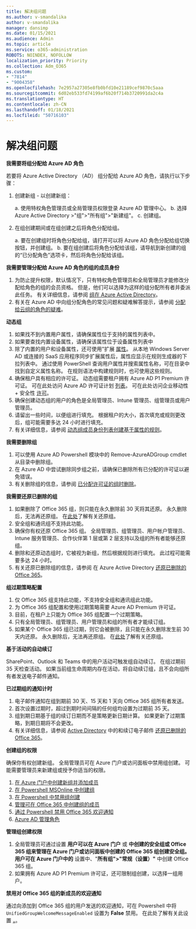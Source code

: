 ```yaml
---
title: 解决组问题
ms.author: v-smandalika
author: v-smandalika
manager: dansimp
ms.date: 01/15/2021
ms.audience: Admin
ms.topic: article
ms.service: o365-administration
ROBOTS: NOINDEX, NOFOLLOW
localization_priority: Priority
ms.collection: Adm_O365
ms.custom:
- "7814"
- "9004358"
ms.openlocfilehash: 7e2957a27305e8fb0bfd10e21189cef9870c5aaa
ms.sourcegitcommit: 6d02eb533fd74199af6b20f714b3720991da2c4a
ms.translationtype: HT
ms.contentlocale: zh-CN
ms.lasthandoff: 01/18/2021
ms.locfileid: "50716103"
---
```

# <a name="troubleshoot-group-issues"></a>解决组问题

**我需要将组分配给 Azure AD 角色**

若要将 Azure Active Directory （AD） 组分配给 Azure AD 角色，请执行以下步骤：

1. 创建新组 - 以创建新组：

    a. 使用特权角色管理员或全局管理员权限登录 Azure AD 管理中心。 
    b. 选择 Azure Active Directory >"组">"所有组">"新建组"。 
    c. 创建组。

2. 在组创建期间或在组创建之后将角色分配给组。

    a. 要在创建组时将角色分配给组，请打开可以将 Azure AD 角色分配给组切换按钮，并创建组。
    b. 要在组创建后将角色分配给该组，请导航到新创建的组的“已分配角色”选项卡，然后将角色分配给该组。

**我需要管理分配给 Azure AD 角色的组的成员身份**

1. 为防止提升权限，默认情况下，只有特权角色管理员和全局管理员才能修改分配给角色的组的会员资格。 但是，他们可以选择为这样的组分配所有者并委派此任务。 有关详细信息，请参阅 [组在 Azure Active Directory](https://docs.microsoft.com/azure/active-directory/roles/groups-concept)。
2. 有关在 Azure AD 中向组分配角色的常见问题和疑难解答提示，请参阅 [分配给云组的角色的疑难](https://docs.microsoft.com/azure/active-directory/roles/groups-faq-troubleshooting)。

**动态组**

1. 如果找不到内置用户属性，请确保属性位于支持的属性列表中。
2. 如果要查找内置设备属性，请确保该属性位于设备属性列表中 
3. 除了内置的用户和设备属性，还可使用"扩展 [属性](https://docs.microsoft.com/azure/active-directory/enterprise-users/groups-dynamic-membership#extension-properties-and-custom-extension-properties)。 从本地 Windows Server AD 或连接的 SaaS 应用程序同步扩展属性后，属性应显示在规则生成器的下拉列表中。 通过使用 PowerShell 查询用户属性并搜索属性名称，可在目录中找到自定义属性名称。 在规则语法中构建规则时，也可使用这些规则。
4. 确保租户具有相应的许可证。 动态组需要租户拥有 Azure AD P1 Premium 许可证。 可在此处访问 Azure AD 许可证计划 [列表](https://azure.microsoft.com/pricing/details/active-directory/)。 可在此处访问企业移动性 + 安全性 [许可](https://www.microsoft.com/microsoft-365/enterprise-mobility-security/compare-plans-and-pricing)。
5. 确保创建动态组的用户的角色是全局管理员、Intune 管理员、组管理员或用户管理员。
6. 请留出一些时间，以便组进行填充。 根据租户的大小，首次填充或规则更改后，组可能需要多达 24 小时进行填充。
7. 有关详细信息，请参阅 [动态组成员身份列表创建基于属性的规则](https://docs.microsoft.com/azure/active-directory/enterprise-users/groups-dynamic-membership)。

**我需要删除组**

1. 可以使用 Azure AD Powershell 模块中的 Remove-AzureADGroup cmdlet 从目录中删除组。
2. 在 Azure AD 中尝试删除同步组之前，请确保已删除所有已分配的许可证以避免错误。
3. 有关删除组的信息，请参阅 [已分配许可证的组时删除](https://docs.microsoft.com/azure/active-directory/enterprise-users/licensing-group-advanced#deleting-a-group-with-an-assigned-license)。

**我需要还原已删除的组**

1. 如果删除了 Office 365 组，则只能在永久删除前 30 天将其还原。 永久删除后，无法再还原组。 在[此处](https://docs.microsoft.com/azure/active-directory/enterprise-users/groups-restore-deleted)了解有关还原组。
2. 安全组和通讯组不支持此功能。
3. 确保你有权还原 Office 365 组。 全局管理员、组管理员、用户帐户管理员、Intune 服务管理员、合作伙伴第 1 层或第 2 层支持以及组的所有者能够还原组。
4. 删除和还原动态组时，它被视为新组，然后根据规则进行填充。 此过程可能需要多达 24 小时。
5. 有关还原已删除组的信息，请参阅 在 Azure Active Directory [还原已删除的 Office 365](https://docs.microsoft.com/azure/active-directory/enterprise-users/groups-restore-deleted)。

**组过期策略配置**

1. 仅 Office 365 组支持此功能，不支持安全组和通讯组此功能。
2. 为 Office 365 组配置和使用过期策略需要 Azure AD Premium 许可证。
3. 目前，在租户上只能为 Office 365 组配置一个过期策略。
4. 只有全局管理员、组管理员、用户管理员和组的所有者才能续订组。
5. 如果某个 Office 365 组已过期，则它会被删除，且只能在永久删除发生前 30 天内还原。 永久删除后，无法再还原组。 在[此处](https://docs.microsoft.com/azure/active-directory/enterprise-users/groups-restore-deleted)了解有关还原组。

**基于活动的自动续订**

SharePoint、Outlook 和 Teams 中的用户活动可触发组自动续订。 在组过期前 35 天检查活动。 如果当前组生命周期内存在活动，将自动续订组，且不会向组所有者发送电子邮件通知。

**已过期组的通知计时**

1. 电子邮件通知在组到期前 30 天、15 天和 1 天向 Office 365 组所有者发送。
2. 首次设置过期时，超过到期时间间隔的任何组均设置为过期前 35 天。
3. 组到期日期基于组的续订日期而不是策略更新日期计算。 如果更新了过期策略，到期日期将不会更改。
4. 有关详细信息，请参阅 [Active Directory](https://docs.microsoft.com/azure/active-directory/enterprise-users/groups-lifecycle) 中的和续订电子邮件 [还原已删除的 Office 365](https://docs.microsoft.com/azure/active-directory/enterprise-users/groups-restore-deleted)。

**创建组的权限**

确保你有权创建新组。 全局管理员可在 Azure 门户或访问面板中禁用组创建。 可能需要管理员来新建组或授予你适当的权限。

1. [在 Azure 门户中创建新组并添加成员](https://docs.microsoft.com/azure/active-directory/fundamentals/active-directory-groups-create-azure-portal)
2. [在 Powershell MSOnline 中创建组](https://docs.microsoft.com/azure/active-directory/enterprise-users/groups-settings-v2-cmdlets#create-groups)
3. [在 Powershell 中禁用组创建](https://docs.microsoft.com/azure/active-directory/enterprise-users/groups-settings-v2-cmdlets#disable-group-creation-by-your-users) 
4. [管理可在 Office 365 中创建组的成员](https://docs.microsoft.com/microsoft-365/solutions/manage-creation-of-groups) 
5. [通过 Powershell 禁用 Office 365 欢迎通知](https://docs.microsoft.com/powershell/module/exchange/set-unifiedgroup)
6. [Azure AD 管理角色](https://docs.microsoft.com/azure/active-directory/roles/permissions-reference)

**管理组创建权限**

1. 全局管理员可通过设置 **用户可以在 Azure 门户** 或 **中创建的安全组或 Office 365 组来管理在 Azure 门户或访问面板中创建的 Office 365 组创建安全组。用户可在 Azure 门户中的** 设置中、"**所有组">"常规（设置）"** 中创建 Office 365 组。
2. 如果拥有 Azure AD P1 Premium 许可证，还可限制组创建，以选择一组用户。

**禁用对 Office 365 组的新成员的欢迎通知**

通过向添加到 Office 365 组的用户发送的欢迎通知，可在 Powershell 中将 `UnifiedGroupWelcomeMessageEnabled` 设置为 **False** 禁用。 在此处了解有关此设置 [，](https://docs.microsoft.com/powershell/module/exchange/set-unifiedgroup)。














